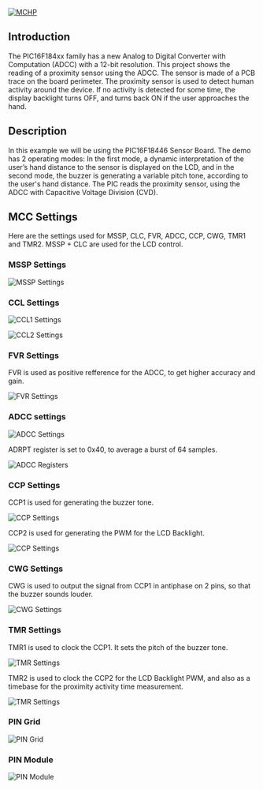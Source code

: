 <div id="readme" class="Box-body readme blob js-code-block-container">
  <article class="markdown-body entry-content p-3 p-md-6" itemprop="text"><p><a href="https://www.microchip.com" rel="nofollow"><img src="https://camo.githubusercontent.com/5fb5505f69a28ff407841612dfe2b7004f210594/68747470733a2f2f636c6475702e636f6d2f553071684c7742696a462e706e67" alt="MCHP" data-canonical-src="https://cldup.com/U0qhLwBijF.png" style="max-width:100%;"></a></p>


# Introduction
The PIC16F184xx family has a new Analog to Digital Converter with Computation (ADCC) with a 12-bit resolution. This project shows the reading of a proximity sensor using the ADCC. The sensor is made of a PCB trace on the board perimeter. The proximity sensor is used to detect human activity around the device. If no activity is detected for some time, the display backlight turns OFF, and turns back ON if the user approaches the hand.

# Description
In this example we will be using the PIC16F18446 Sensor Board. The demo has 2 operating modes: In the first mode, a dynamic interpretation of the user’s hand distance to the sensor is displayed on the LCD, and in the second mode, the buzzer is generating a variable pitch tone, according to the user's hand distance. The PIC reads the proximity sensor, using the ADCC with Capacitive Voltage Division (CVD).

# MCC Settings
Here are the settings used for MSSP, CLC, FVR, ADCC, CCP, CWG, TMR1 and TMR2. MSSP + CLC are used for the LCD control.

### MSSP Settings

![MSSP Settings](images/MSSP1.png)

### CCL Settings

![CCL1 Settings](images/CLC1.png)

![CCL2 Settings](images/CLC2.png)

### FVR Settings
FVR is used as positive refference for the ADCC, to get higher accuracy and gain.

![FVR Settings](images/FVR.png)

### ADCC settings

![ADCC Settings](images/ADCC1.png)

ADRPT register is set to 0x40, to average a burst of 64 samples.

![ADCC Registers](images/ADCC2.png)

### CCP Settings
CCP1 is used for generating the buzzer tone.

![CCP Settings](images/CCP1.png)

CCP2 is used for generating the PWM for the LCD Backlight.

![CCP Settings](images/CCP1.png)

### CWG Settings
CWG is used to output the signal from CCP1 in antiphase on 2 pins, so that the buzzer sounds louder.

![CWG Settings](images/CWG1.png)

### TMR Settings
TMR1 is used to clock the CCP1. It sets the pitch of the buzzer tone.

![TMR Settings](images/TMR1.png)

TMR2 is used to clock the CCP2 for the LCD Backlight PWM, and also as a timebase for the proximity activity time measurement.

![TMR Settings](images/TMR2.png)

### PIN Grid

![PIN Grid](images/PIN_Grid.png)

### PIN Module

![PIN Module](images/PIN_Module.png)
